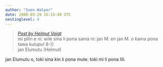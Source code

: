 ```yaml
---
author: "Sven Walper"
date: 2008-03-29 15:15:49 UTC
nestinglevel: 4
---
```

> [_Post by Helmut Voigt_](/TyZJrz1a/jan-kulupu-sin#post4)  
> mi pilin e ni: wile sina li pona sama ni: jan M. en jan M. o kama pona tawa kulupu! 8-))  
> jan Elumutu (Helmut)  
> 

jan Elumutu o, toki sina kin li pona mute. toki mi li pona lili.